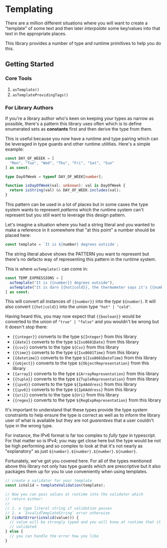 # Templating

There are a million different situations where you will want to create a "template" of some text and then later _interpolate_ some key/values into that text in the appropriate places.

This library provides a number of type and runtime primitives to help you do this.

## Getting Started

### Core Tools

1. `asTemplate()`
2. `asTemplateProvidingTags()`

### For Library Authors

If you're a library author who's keen on keeping your types as narrow as possible, there's a pattern this library uses often which is to define enumerated sets as **constants** first and then derive the type from them.

This is useful because you now have a runtime and type pairing which can be leveraged in type guards and other runtime utilities. Here's a simple example:

```ts
const DAY_OF_WEEEK = [
  "Mon", "Tue", "Wed", "Thu", "Fri", "Sat", "Sun"
] as const;

type DayOfWeek = typeof DAY_OF_WEEK[number];

function isDayOfWeek(val: unknown): val is DayOfWeek {
  return isString(val) && DAY_OF_WEEK.includes(val);
}
```

This pattern can be used in a lot of places but in some cases the type system wants to represent _patterns_ which the runtime system can't represent but you still want to leverage this design pattern.

Let's imagine a situation where you had a string literal and you wanted to make a reference in it somewhere that "at this point" a number should be placed here:

```ts
const template = `It is ${number} degrees outside`;
```

The string literal above shows the PATTERN you want to represent but there's no defacto way of representing this pattern in the runtime system.

This is where `asTemplate()` can come in:

```ts
const TEMP_EXPRESSIONS = [
  asTemplate("It is {{number}} degrees outside"),
  asTemplate("It is darn {{hot|cold}}, the thermometer says it's {{number}} degrees outside")
] as const;
```

This will convert all instances of `{{number}}` into the _type_ `${number}`. It will also convert `{{hot|cold}}` into the union type `"hot" | "cold"`.

Having heard this, you may now expect that `{{boolean}}` would be converted to the union of `"true" | "false"` and you wouldn't be wrong but it doesn't stop there:

- `{{integer}}` converts to the type `${Integer}` from this library
- `{{date}}` converts to the type `${Iso8601Date}` from this library
- `{{csv}}` converts to the type `${Csv}` from this library
- `{{time}}` converts to the type `${Iso8601Time}` from this library
- `{{datetime}}` converts to the type `${Iso8601DateTime}` from this library
- `{{object}}` converts to the type `${ObjectRepresentation}` from this library
- `{{array}}` converts to the type `${ArrayRepresentation}` from this library
- `{{tuple}}` converts to the type `${TupleRepresentation}` from this library
- `{{ipv4}}` converts to the type `${Ip4Address}` from this library
- `{{ipv6}}` converts to the type `${Ip6Address}` from this library
- `{{uri}}` converts to the type `${Uri}` from this library
- `{{regex}}` converts to the type `${RegExpRepresentation}` from this library

It's important to understand that these types provide the type system constraints to help ensure the type is correct as well as to inform the library user of what is available but they are not _guarentees_ that a user couldn't type in the wrong type.

For instance, the IPv6 format is far too complex to _fully type_ in typescript. For that matter so is IPv4; you may get close here but the type would be not be high performing and so complex to look at that it's not nearly as "explanatory" as just `${number}.${number}.${number}.${number}`.

Fortunately, we've got you covered here. For all of the types mentioned above this library not only has type guards which are prescriptive but it also packages them up for you to use conveniently when using templates.

```ts
// create a validator for your template
const isValid = templateValidation(template);

// Now you can pass values at runtime into the validator which
// return either:
//
// 1. a type literal string if validation passes
// 2. a `InvalidTemplateString` error otherwise
if (isNotError(isValid(value))) {
  // value will be strongly typed and you will know at runtime that it has been
  // validated
} else {
  // you can handle the error how you like
}
```
